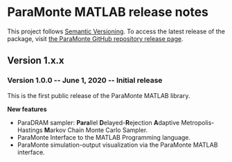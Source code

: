# ParaMonte MATLAB release notes

This project follows [Semantic Versioning](https://semver.org/). 
To access the latest release of the package, visit [the ParaMonte GitHub repository release page](https://github.com/cdslaborg/paramonte/releases).  

## **Version 1.x.x**  

### Version  1.0.0 -- June 1, 2020 -- Initial release  

This is the first public release of the ParaMonte MATLAB library.  

**New features**  
-   ParaDRAM sampler: **Para**llel **D**elayed-**R**ejection **A**daptive Metropolis-Hastings **M**arkov Chain Monte Carlo Sampler.  
-   ParaMonte Interface to the MATLAB Programming language.  
-   ParaMonte simulation-output visualization via the ParaMonte MATLAB interface.  
